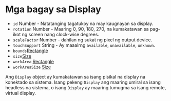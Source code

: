 # Mga bagay sa Display

* `id` Number - Natatanging tagatukoy na may kaugnayan sa display.
* `rotation` Number - Maaring 0, 90, 180, 270, na kumakatawan sa pag-ikot ng screen nang clock-wise degrees.
* `scaleFactor` Number - dahilan ng sukat ng pixel ng output device.
* `touchSupport` String - Ay maaairng `available`, `unavailable`, `unknown`.
* `bounds`[Rectangle](rectangle.md)
* `size`[Size](size.md)
* `workArea` [Rectangle](rectangle.md)
* `workAreaSize` [Size](size.md)

Ang `Display` object ay kumakatawan sa isang pisikal na display na konektado sa sistema. Isang pekeng `Display` ang maaring umiral sa isang headless na sistema, o isang `Display` ay maaring tumugma sa isang remote, virtual display.